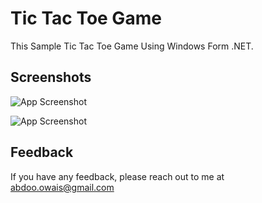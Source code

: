 
# Tic Tac Toe Game 

This Sample Tic Tac Toe Game Using Windows Form .NET.



## Screenshots

![App Screenshot](https://i.ibb.co/rs5yCqq/Screenshot-2024-05-15-192837.png)

![App Screenshot](https://i.ibb.co/yQFQF11/Screenshot-2024-05-15-192747.png)

## Feedback

If you have any feedback, please reach out to me at abdoo.owais@gmail.com

